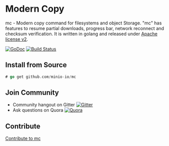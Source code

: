 # Modern Copy

mc - Modern copy command for filesystems and object Storage. "mc" has features to resume partial downloads, progress bar, network reconnect and checksum verification. It is written in golang and released under [Apache license v2](./LICENSE).

[![GoDoc](https://godoc.org/github.com/minio-io/mc?status.svg)](https://godoc.org/github.com/minio-io/mc)
 [![Build Status](https://travis-ci.org/minio-io/mc.svg)](https://travis-ci.org/minio-io/mc)

## Install from Source

```go
# go get github.com/minio-io/mc
```

## Join Community
* Community hangout on Gitter    [![Gitter](https://badges.gitter.im/Join%20Chat.svg)](https://gitter.im/Minio-io/minio?utm_source=badge&utm_medium=badge&utm_campaign=pr-badge&utm_content=badge)
* Ask questions on Quora  [![Quora](http://upload.wikimedia.org/wikipedia/commons/thumb/5/57/Quora_logo.svg/55px-Quora_logo.svg.png)](http://www.quora.com/Minio)

## Contribute

[Contribute to mc](./CONTRIBUTING.md)

